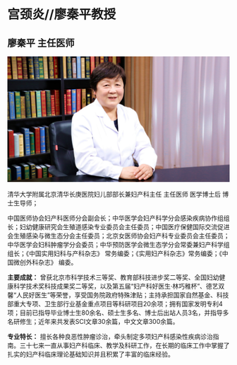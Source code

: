 # 宫颈炎//廖秦平教授

## 廖秦平 主任医师

![1678366586810](image/c01_41/1678366586810.png)

清华大学附属北京清华长庚医院妇儿部部长兼妇产科主任 主任医师 医学博士后 博士生导师；

中国医师协会妇产科医师分会副会长；中华医学会妇产科学分会感染疾病协作组组长；妇幼健康研究会生殖道感染专业委员会主任委员；中国医疗保健国际交流促进会生殖感染与微生态分会主任委员；北京女医师协会妇产科专业委员会主任委员；中华医学会妇科肿瘤学分会委员；中华预防医学会微生态学分会常委兼妇产科学组组长；《中国实用妇科与产科杂志》 常务编委；《实用妇产科杂志》常务编委；《中国微创外科杂志》 编委。


**主要成就：** 曾获北京市科学技术三等奖、教育部科技进步奖二等奖、全国妇幼健康科学技术奖科技成果奖二等奖，以及第五届“妇产科好医生·林巧稚杯”、德艺双馨“人民好医生”等荣誉，享受国务院政府特殊津贴；主持承担国家自然基金、科技部重大专项、卫生部行业基金重点项目等科研项目20余项；拥有国家发明专利4项；目前已指导毕业博士生80余名、硕士生多名、博士后出站人员3名，并指导多名研修生；近年来共发表SCI文章30余篇，中文文章300余篇。


**专业特长：** 擅长各种良恶性肿瘤诊治，牵头制定多项妇产科感染性疾病诊治指南。三十七来一直从事妇产科临床、教学及科研工作，在长期的临床工作中掌握了扎实的妇产科临床理论基础知识并且积累了丰富的临床经验。
